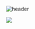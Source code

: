 ![header](https://capsule-render.vercel.app/api?type=Cylinder&text=Jmin0204)



<img src="https://img.shields.io/badge/Tistory-000000?style=flat-square&logo=tistory&logoColor=white"/>
